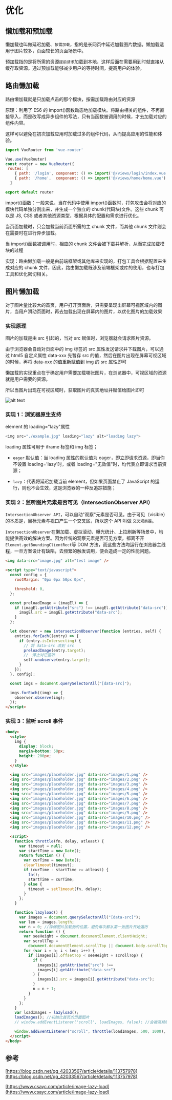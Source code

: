 # 优化

## 懒加载和预加载

懒加载也叫做延迟加载、`按需加载`，指的是长网页中延迟加载图片数据。懒加载适用于图片较多，页面较长的页面场景中。

预加载指的是将所需的资源`提前请求`加载到本地，这样后面在需要用到时就直接从缓存取资源。通过预加载能够减少用户的等待时间，提高用户的体验。

## 路由懒加载

路由懒加载就是只加载点击的那个模块，按需加载路由对应的资源

原理：利用了 ES6 的 import()函数动态地加载模块。将路由相关的组件，不再直接导入，而是改写成异步组件的写法，只有当函数被调用的时候，才去加载对应的组件内容。

这样可以避免在初次加载应用时加载过多的组件代码，从而提高应用的性能和体验。

```js
import VueRouter from 'vue-router'

Vue.use(VueRouter)
const router = new VueRouter({
 routes: [
    { path: '/login', component: () => import('@/views/login/index.vue') },
    { path: '/home',  component: () => import('@/views/home/home.vue') }
  ]

export default router
```

import()函数：一般来说，当在代码中使用 import()函数时，打包攻击会将对应的模块代码单独分割出来，并生成一个独立的 chunk(代码块)文件。这些 chunk 可以是 JS, CSS 或者其他资源类型，根据具体的配置和需求进行优化。

当页面加载时，只会加载当前页面所需的主 chunk 文件，而其他 chunk 文件则会在需要时在进行异步加载。

当 import()函数被调用时，相应的 chunk 文件会被下载并解析，从而完成加载模块的过程

实现：路由懒加载一般是由前端框架或其他库来实现的，打包工具会根据配置来生成对应的 chunk 文件，因此，路由懒加载既涉及前端框架或库的使用，也与打包工具和优化密切相关。

## 图片懒加载

对于图片量比较大的首页，用户打开页面后，只需要呈现出屏幕可视区域内的图片，当用户滑动页面时，再去加载出现在屏幕内的图片，以优化图片的加载效果

### 实现原理

图片的加载是由 src 引起的，当对 src 赋值时，浏览器就会请求图片资源。

由于浏览器会自动对页面中的 img 标签的 src 属性发送请求并下载图片，可以通过 html5 自定义属性 data-xxx 先暂存 src 的值，然后在图片出现在屏幕可视区域的时候，再将 data-xxx 的值重新赋值到 img 的 src 属性即可

懒加载的实现重点在于确定用户需要加载哪张图片，在浏览器中，可视区域的资源就是用户需要的资源。

所以当图片出现在可视区域时，获取图片的真实地址并赋值给图片即可

![alt text](./images/优化/image.png)

### 实现 1：浏览器原生支持

element 的 loading="lazy"属性

```js
<img src="./example.jpg" loading="lazy" alt="loading lazy">

```

loading 属性可用于 iframe 标签和 img 标签；

- `eager` 默认值：当 loading 属性的默认值为 eager，即立即请求资源，即当你不设置 loading='lazy'时，或者 loading="无效值"时，均代表立即请求当前资源；

- `lazy`：代表将延迟加载当前 element，但如果页面禁止了 JavaScript 的运行，则也不会生效，这是浏览器的一种反追踪措施；

### 实现 2：监听图片元素是否可见（IntersectionObserver API）

`IntersectionObserver API`，可以自动"观察"元素是否可见。由于可见（visible）的本质是，目标元素与视口产生一个交叉区，所以这个 API 叫做 `交叉观察器`。

`IntersectionObserver`在懒加载、虚拟滚动、曝光统计、上拉刷新等场景中，均能提供高效的解决方案。因为传统的观察元素是否可见方案，都离不开`Element.getBoundingClientRect`等 DOM 方法，而这些方法均运行在浏览器主线程，一旦方案设计有缺陷，去频繁的触发调用，便会造成一定的性能问题。

```html
<img data-src="image.jpg" alt="test image" />

<script type="text/javascript">
  const config = {
    rootMargin: "0px 0px 50px 0px",

    threshold: 0,
  };

  const preloadImage = (imagEl) => {
    if (imagEl.getAttribute("src") !== imagEl.getAttribute("data-src")) {
      imagEl.src = imagEl.getAttribute("data-src");
    }
  };

  let observer = new intersectionObserver(function (entries, self) {
    entries.forEach((entry) => {
      if (entry.isIntersecting) {
        // 将 data-src 改到 src
        preloadImage(entry.target);
        //　停止对它监听
        self.unobserve(entry.target);
      }
    });
  }, config);

  const imgs = document.querySelectorAll("[data-src]");

  imgs.forEach((img) => {
    observer.observe(img);
  });
</script>
```

### 实现 3：监听 scroll 事件

```html
<body>
  <style>
    img {
      display: block;
      margin-bottom: 50px;
      height: 200px;
    }
  </style>

  <img src="images/placeholder.jpg" data-src="images/1.png" />
  <img src="images/placeholder.jpg" data-src="images/2.png" />
  <img src="images/placeholder.jpg" data-src="images/3.png" />
  <img src="images/placeholder.jpg" data-src="images/4.png" />
  <img src="images/placeholder.jpg" data-src="images/5.png" />
  <img src="images/placeholder.jpg" data-src="images/6.png" />
  <img src="images/placeholder.jpg" data-src="images/7.png" />
  <img src="images/placeholder.jpg" data-src="images/8.png" />
  <img src="images/placeholder.jpg" data-src="images/9.png" />
  <img src="images/placeholder.jpg" data-src="images/10.png" />
  <img src="images/placeholder.jpg" data-src="images/11.png" />
  <img src="images/placeholder.jpg" data-src="images/12.png" />

  <script>
    function throttle(fn, delay, atleast) {
      var timeout = null;
      var startTime = new Date();
      return function () {
        var curTime = new Date();
        clearTimeout(timeout);
        if (curTime - startTime >= atleast) {
          fn();
          startTime = curTime;
        } else {
          timeout = setTimeout(fn, delay);
        }
      };
    }

    function lazyload() {
      var images = document.querySelectorAll("[data-src]");
      var len = images.length;
      var n = 0; //存储图片加载到的位置，避免每次都从第一张图片开始遍历
      return function () {
        var seeHeight = document.documentElement.clientHeight;
        var scrollTop =
          document.documentElement.scrollTop || document.body.scrollTop;
        for (var i = n; i < len; i++) {
          if (images[i].offsetTop < seeHeight + scrollTop) {
            if (
              images[i].getAttribute("src") !==
              images[i].getAttribute("data-src")
            ) {
              images[i].src = images[i].getAttribute("data-src");
            }
            n = n + 1;
          }
        }
      };
    }
    var loadImages = lazyload();
    loadImages(); //初始化首页的页面图片
    // window.addEventListener('scroll', loadImages, false); //会被高频触发，这非常影响浏览器的性能

    window.addEventListener("scroll", throttle(loadImages, 500, 1000), false); //设置500ms 的延迟，和 1000ms 的间隔　避免高频防抖
  </script>
</body>
```

## 参考

[https://blog.csdn.net/qq_42033567/article/details/113757978](https://blog.csdn.net/qq_42033567/article/details/113757978)

[https://www.csayc.com/article/image-lazy-load](https://www.csayc.com/article/image-lazy-load)
